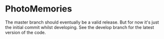 # PhotoMemories
The master branch should eventually be a valid release. But for now it's just the initial commit whilst developing. See the develop branch for the latest version of the code.

